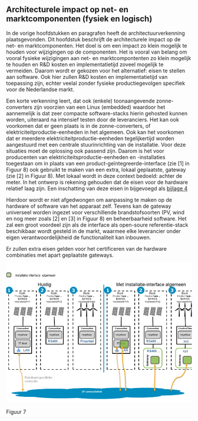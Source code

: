 ## Architecturele impact op net- en marktcomponenten \(fysiek en logisch\) 

In de vorige hoofdstukken en paragrafen heeft de architectuurverkenning plaatsgevonden. Dit hoofdstuk beschrijft de architecturele impact op de net- en marktcomponenten. Het doel is om een impact zo klein mogelijk te houden voor wijzigingen op de componenten. Het is vooral van belang om vooral fysieke wijzigingen aan net- en marktcompontenten zo klein mogelijk te houden en R&D kosten en implementatietijd zoveel mogelijk te vermeiden. Daarom wordt er gekozen voor het alternatief: eisen te stellen aan software. Ook hier zullen R&D kosten en implementatietijd van toepassing zijn, echter veelal zonder fysieke productiegevolgen specifiek voor de Nederlandse markt.

Een korte verkenning leert, dat ook (enkele) toonaangevende zonne-converters zijn voorzien van een Linux (embedded) waardoor het aannemelijk is dat zeer compacte software-stacks hierin gehosted kunnen worden, uiteraard na intensief testen door de leveranciers. Het kan ook voorkomen dat er geen plaats is in de zonne-converters, of elektriciteitproductie-eenheden in het algemeen. Ook kan het voorkomen dat er meerdere elektriciteitproductie-eenheden tegelijkertijd worden aangestuurd met een centrale stuurinrichting van de installatie. Voor deze situaties moet de oplossing ook passend zijn. Daarom is het voor producenten van elektriciteitsproductie-eenheden en -installaties toegestaan om in plaats van een product-geïntegreerde-interface \(zie \[1\] in Figuur 8\) ook gebruikt te maken van een extra, lokaal geplaatste, gateway \(zie \[2\] in Figuur 8\). Met lokaal wordt in deze context bedoeld: achter de meter. In het ontwerp is rekening gehouden dat de eisen voor de hardware relatief laag zijn. Een inschatting van deze eisen in bijgevoegd als [bijlage 4](/Hardwareindicatie_betaalbaarheid.md)

Hierdoor wordt er niet afgedwongen om aanpassing te maken op de hardware of software van het apparaat zelf. Tevens kan de gateway universeel worden ingezet voor verschillende brandstofsoorten \(PV, wind en nog meer zoals \[2\] en \[3\] in Figuur 8\) en beheerbaarheid software. Het zal een groot voordeel zijn als de interface als open-soure referentie-stack beschikbaar wordt gesteld in de markt, waarmee elke leverancier onder eigen verantwoordelijkheid de functionaliteit kan inbouwen.

Er zullen extra eisen gelden voor het certificeren van de hardware combinaties met apart geplaatste gateways.

![](/assets/180123_EUDevicesSGAM_UCs_git_12.png)

Figuur 7

